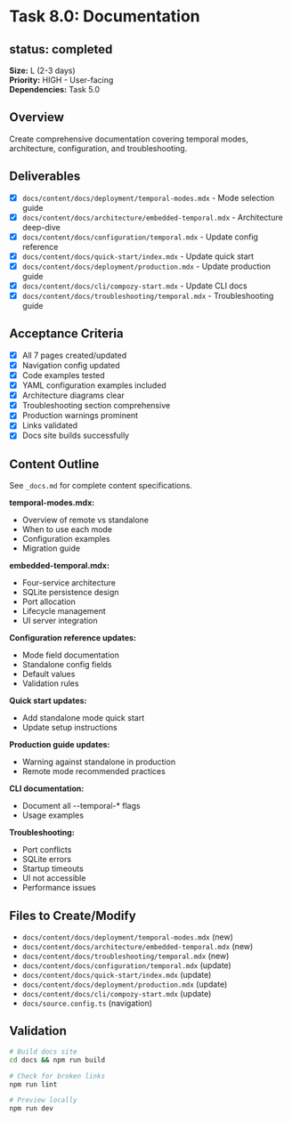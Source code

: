# Task 8.0: Documentation

## status: completed

**Size:** L (2-3 days)  
**Priority:** HIGH - User-facing  
**Dependencies:** Task 5.0

## Overview

Create comprehensive documentation covering temporal modes, architecture, configuration, and troubleshooting.

## Deliverables

- [x] `docs/content/docs/deployment/temporal-modes.mdx` - Mode selection guide
- [x] `docs/content/docs/architecture/embedded-temporal.mdx` - Architecture deep-dive
- [x] `docs/content/docs/configuration/temporal.mdx` - Update config reference
- [x] `docs/content/docs/quick-start/index.mdx` - Update quick start
- [x] `docs/content/docs/deployment/production.mdx` - Update production guide
- [x] `docs/content/docs/cli/compozy-start.mdx` - Update CLI docs
- [x] `docs/content/docs/troubleshooting/temporal.mdx` - Troubleshooting guide

## Acceptance Criteria

- [x] All 7 pages created/updated
- [x] Navigation config updated
- [x] Code examples tested
- [x] YAML configuration examples included
- [x] Architecture diagrams clear
- [x] Troubleshooting section comprehensive
- [x] Production warnings prominent
- [x] Links validated
- [x] Docs site builds successfully

## Content Outline

See `_docs.md` for complete content specifications.

**temporal-modes.mdx:**
- Overview of remote vs standalone
- When to use each mode
- Configuration examples
- Migration guide

**embedded-temporal.mdx:**
- Four-service architecture
- SQLite persistence design
- Port allocation
- Lifecycle management
- UI server integration

**Configuration reference updates:**
- Mode field documentation
- Standalone config fields
- Default values
- Validation rules

**Quick start updates:**
- Add standalone mode quick start
- Update setup instructions

**Production guide updates:**
- Warning against standalone in production
- Remote mode recommended practices

**CLI documentation:**
- Document all --temporal-* flags
- Usage examples

**Troubleshooting:**
- Port conflicts
- SQLite errors
- Startup timeouts
- UI not accessible
- Performance issues

## Files to Create/Modify

- `docs/content/docs/deployment/temporal-modes.mdx` (new)
- `docs/content/docs/architecture/embedded-temporal.mdx` (new)
- `docs/content/docs/troubleshooting/temporal.mdx` (new)
- `docs/content/docs/configuration/temporal.mdx` (update)
- `docs/content/docs/quick-start/index.mdx` (update)
- `docs/content/docs/deployment/production.mdx` (update)
- `docs/content/docs/cli/compozy-start.mdx` (update)
- `docs/source.config.ts` (navigation)

## Validation

```bash
# Build docs site
cd docs && npm run build

# Check for broken links
npm run lint

# Preview locally
npm run dev
```
